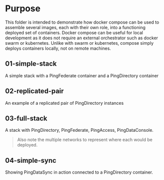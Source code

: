 # Purpose
This folder is intended to demonstrate how docker compose can be used to assemble several images, each with their own role, into a functioning deployed set of containers. Docker compose can be useful for local development as it does not require an external orchestrator such as docker swarm or kubernetes.
Unlike with swarm or kubernetes, compose simply deploys containers locally, not on remote machines.

## 01-simple-stack
A simple stack with a PingFederate container and a PingDirectory container

## 02-replicated-pair
An example of a replicated pair of PingDirectory instances

## 03-full-stack
A stack with PingDirectory, PingFederate, PingAccess, PingDataConsole. 
>Also note the multiple networks to represent where each would be deployed.

## 04-simple-sync
Showing PingDataSync in action connected to a PingDirectory container.
